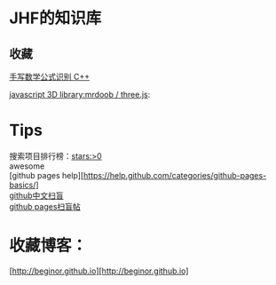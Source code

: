 # JHF的知识库

## 收藏
[手写数学公式识别 C++](https://github.com/falvaro/seshat)

[javascript 3D library:mrdoob / three.js](https://github.com/mrdoob/three.js): 

# Tips
搜索项目排行榜：[stars:>0](https://github.com/search?utf8=%E2%9C%93&q=stars%3A%3E0)  
awesome  
[github pages help][https://help.github.com/categories/github-pages-basics/]  
[github中文扫盲](http://www.worldhello.net/gotgithub/)  
[github pages扫盲帖](http://blog.csdn.net/renfufei/article/details/37725057/)  


# 收藏博客：
[http://beginor.github.io][http://beginor.github.io]
